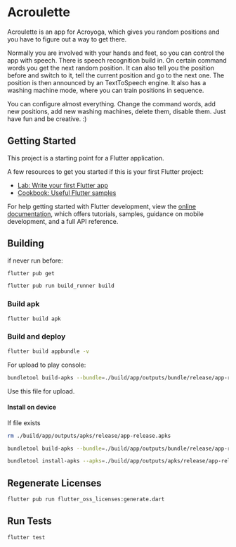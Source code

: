 # Acroulette

Acroulette is an app for Acroyoga, which gives you random positions and you have to figure out a way to get there.

Normally you are involved with your hands and feet, so you can control the app with speech. There is speech recognition build in. On certain command words you get the next random position. It can also tell you the position before and switch to it, tell the current position and go to the next one. The position is then announced by an TextToSpeech engine. It also has a washing machine mode, where you can train positions in sequence.

You can configure almost everything. Change the command words, add new positions, add new washing machines, delete them, disable them. Just have fun and be creative. :)

## Getting Started

This project is a starting point for a Flutter application.

A few resources to get you started if this is your first Flutter project:

- [Lab: Write your first Flutter app](https://docs.flutter.dev/get-started/codelab)
- [Cookbook: Useful Flutter samples](https://docs.flutter.dev/cookbook)

For help getting started with Flutter development, view the
[online documentation](https://docs.flutter.dev/), which offers tutorials,
samples, guidance on mobile development, and a full API reference.

## Building

if never run before:

```bash
flutter pub get
```

```bash
flutter pub run build_runner build
```

### Build apk

```bash
flutter build apk
```

### Build and deploy

```bash
flutter build appbundle -v 
```

For upload to play console:

```bash
bundletool build-apks --bundle=./build/app/outputs/bundle/release/app-release.aab --output=./build/app/outputs/apks/release/app-release.apks --ks=~/upload-keystore.jks --ks-key-alias=upload
```

Use this file for upload.

#### Install on device

If file exists

```bash
rm ./build/app/outputs/apks/release/app-release.apks
```

```bash
bundletool build-apks --bundle=./build/app/outputs/bundle/release/app-release.aab --output=./build/app/outputs/apks/release/app-release.apks --ks=~/upload-keystore.jks --ks-key-alias=upload
```

```bash
bundletool install-apks --apks=./build/app/outputs/apks/release/app-release.apks
```

## Regenerate Licenses

```bash
flutter pub run flutter_oss_licenses:generate.dart
```

## Run Tests

```bash
flutter test
```
